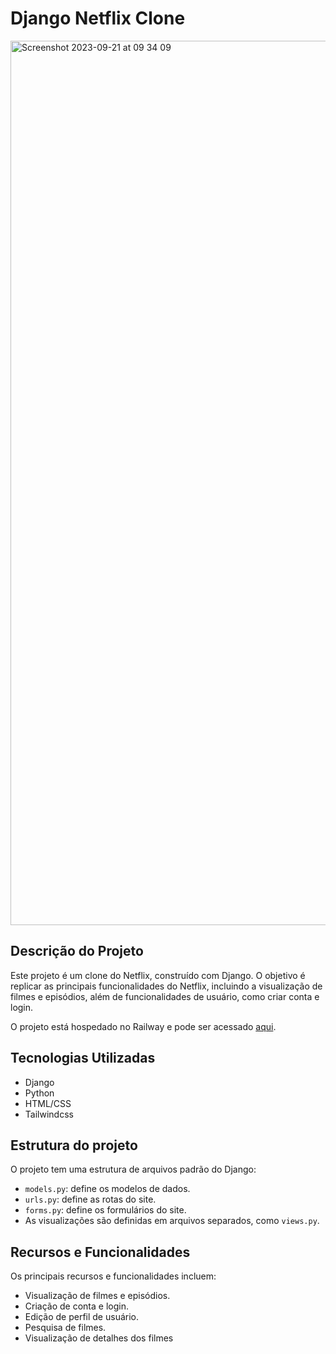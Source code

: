 # Django Netflix Clone

<img width="1415" alt="Screenshot 2023-09-21 at 09 34 09" src="https://github.com/thiarly/django-netflix-clone/assets/13594903/d1a346ed-d84e-42c0-b8a1-35b4b9df2128">


## Descrição do Projeto

Este projeto é um clone do Netflix, construído com Django. O objetivo é replicar as principais funcionalidades do Netflix, incluindo a visualização de filmes e episódios, além de funcionalidades de usuário, como criar conta e login.

O projeto está hospedado no Railway e pode ser acessado [aqui](https://django-netflix-clone-production.up.railway.app).

## Tecnologias Utilizadas

- Django
- Python
- HTML/CSS
- Tailwindcss

## Estrutura do projeto

O projeto tem uma estrutura de arquivos padrão do Django:

- `models.py`: define os modelos de dados.
- `urls.py`: define as rotas do site.
- `forms.py`: define os formulários do site.
- As visualizações são definidas em arquivos separados, como `views.py`.

## Recursos e Funcionalidades

Os principais recursos e funcionalidades incluem:

- Visualização de filmes e episódios.
- Criação de conta e login.
- Edição de perfil de usuário.
- Pesquisa de filmes.
- Visualização de detalhes dos filmes

